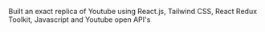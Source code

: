 Built an exact replica of Youtube using React.js, Tailwind CSS, React Redux Toolkit, Javascript and Youtube open API's
